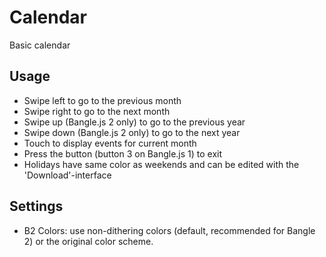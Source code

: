 # Calendar

Basic calendar

## Usage

- Swipe left to go to the previous month
- Swipe right to go to the next month
- Swipe up (Bangle.js 2 only) to go to the previous year
- Swipe down (Bangle.js 2 only) to go to the next year
- Touch to display events for current month
- Press the button (button 3 on Bangle.js 1) to exit
- Holidays have same color as weekends and can be edited with the 'Download'-interface

## Settings

- B2 Colors: use non-dithering colors (default, recommended for Bangle 2) or the original color scheme.
